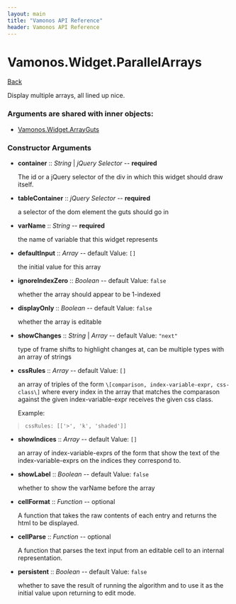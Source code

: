 ```yaml
---
layout: main
title: "Vamonos API Reference"
header: Vamonos API Reference
---
```



Vamonos.Widget.ParallelArrays
=============================

[Back](index.html)

Display multiple arrays, all lined up nice.


### Arguments are shared with inner objects:

 * [Vamonos.Widget.ArrayGuts](widget-arrayguts.html)


### Constructor Arguments

 * **container** :: *String* | *jQuery Selector* -- **required**

    The id or a jQuery selector of the div in which this widget should draw itself.



 * **tableContainer** :: *jQuery Selector* -- **required**

    a selector of the dom element the guts should go in



 * **varName** :: *String* -- **required**

    the name of variable that this widget represents



 * **defaultInput** :: *Array* -- default Value: `[]`

    the initial value for this array



 * **ignoreIndexZero** :: *Boolean* -- default Value: `false`

    whether the array should appear to be 1-indexed



 * **displayOnly** :: *Boolean* -- default Value: `false`

    whether the array is editable



 * **showChanges** :: *String* | *Array* -- default Value: `"next"`

    type of frame shifts to highlight changes at, can be multiple types with an array of strings



 * **cssRules** :: *Array* -- default Value: `[]`

    an array of triples of the form `\[comparison, index-variable-expr, css-class\]` where every index in the array that matches the comparason against the given index-variable-expr receives the given css class.

    Example:

>     cssRules: [['>', 'k', 'shaded']]



 * **showIndices** :: *Array* -- default Value: `[]`

    an array of index-variable-exprs of the form that show the text of the index-variable-exprs on the indices they correspond to.



 * **showLabel** :: *Boolean* -- default Value: `false`

    whether to show the varName before the array



 * **cellFormat** :: *Function* -- optional

    A function that takes the raw contents of each entry and returns the html to be displayed.



 * **cellParse** :: *Function* -- optional

    A function that parses the text input from an editable cell to an internal representation.



 * **persistent** :: *Boolean* -- default Value: `false`

    whether to save the result of running the algorithm and to use it as the initial value upon returning to edit mode.



